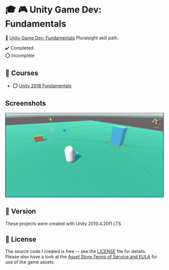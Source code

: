 # :mortar_board: :video_game: Unity Game Dev: Fundamentals

:link: [Unity Game Dev: Fundamentals](https://app.pluralsight.com/paths/skill/unity-game-development-core-skills) Pluralsight skill path.

:heavy_check_mark: Completed  
:o: Incomplete

## :beginner: Courses

- :o: [Unity 2018 Fundamentals](https://app.pluralsight.com/library/courses/unity-2018-fundamentals/table-of-contents)

## Screenshots

![Unity Fiundamentals Prototype](Unity-Fundamental-Prototype.png)

## :memo: Version

These projects were created with Unity 2019.4.20f1 LTS

## :page_with_curl: License

The source code I created is free -- see the [LICENSE](LICENSE) file for details.  
Please also have a look at the [Asset Store Terms of Service and EULA](https://unity3d.com/legal/as_terms) for use of the game assets.
